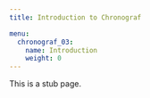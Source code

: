 ```yaml
---
title: Introduction to Chronograf

menu:
  chronograf_03:
    name: Introduction
    weight: 0
---
```


This is a stub page.
